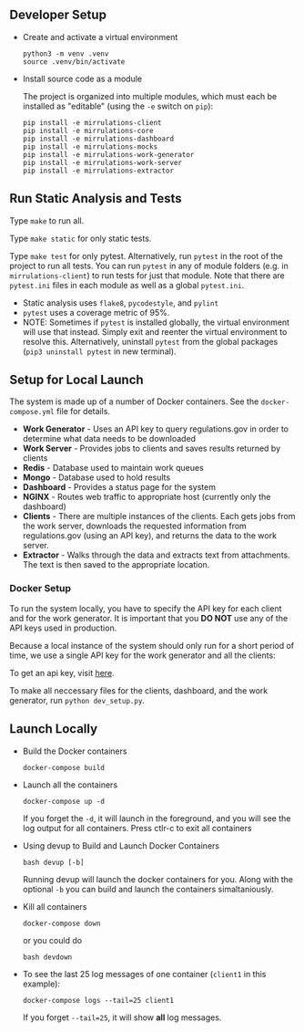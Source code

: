 
## Developer Setup

* Create and activate a virtual environment

  ```
  python3 -m venv .venv
  source .venv/bin/activate
  ```

* Install source code as a module

  The project is organized into multiple modules, which must each be installed as "editable"
  (using the `-e` switch on `pip`):

  ```
  pip install -e mirrulations-client
  pip install -e mirrulations-core
  pip install -e mirrulations-dashboard
  pip install -e mirrulations-mocks
  pip install -e mirrulations-work-generator 
  pip install -e mirrulations-work-server
  pip install -e mirrulations-extractor
  ```

## Run Static Analysis and Tests

Type `make` to run all. 

Type `make static` for only static tests.

Type `make test` for only pytest.  Alternatively, run `pytest` in the root of
the project to run all tests.  You can run `pytest` in any of module folders
(e.g. in `mirrulations-client`) to run tests for just that module.  Note that
there are `pytest.ini` files in each module as well as a global `pytest.ini`.

* Static analysis uses `flake8`, `pycodestyle`, and `pylint`
* `pytest` uses a coverage metric of 95%.
* NOTE: Sometimes if `pytest` is installed globally, the virtual environment will use that instead. Simply exit and reenter the virtual environment to resolve this.
  Alternatively, uninstall `pytest` from the global packages (`pip3 uninstall pytest` in new terminal).


## Setup for Local Launch

The system is made up of a number of Docker containers.  See the `docker-compose.yml` file for details.

* **Work Generator** - Uses an API key to query regulations.gov in order to determine what data needs to be downloaded
* **Work Server** - Provides jobs to clients and saves results returned by clients
* **Redis** - Database used to maintain work queues
* **Mongo** - Database used to hold results
* **Dashboard** - Provides a status page for the system
* **NGINX** - Routes web traffic to appropriate host (currently only the dashboard)
* **Clients** - There are multiple instances of the clients.  Each gets jobs from the work server, downloads the requested information from regulations.gov (using an API key), and returns the data to the work server.
* **Extractor** - Walks through the data and extracts text from attachments. The text is then saved to the appropriate location.

### Docker Setup

To run the system locally, you have to specify the API key for each client and for the work generator.  It is important that you **DO NOT** use any of the API keys used in production.

Because a local instance of the system should only run for a short period of time, we use a single API key for the work generator and all the clients:

To get an api key, visit [here](https://open.gsa.gov/api/regulationsgov/). 

To make all neccessary files for the clients, dashboard, and the work generator, run `python dev_setup.py`.

## Launch Locally

* Build the Docker containers

  ```
  docker-compose build
  ```
  
* Launch all the containers

  ```
  docker-compose up -d
  ```
  
  If you forget the `-d`, it will launch in the foreground, and you will see the log output for all containers. Press ctlr-c to exit all containers

* Using devup to Build and Launch Docker Containers

  ```
  bash devup [-b]
  ```

  Running devup will launch the docker containers for you. Along with the optional `-b` you can build and launch the containers simaltaniously. 
  
* Kill all containers

  ```
  docker-compose down
  ```

  or you could do

  ```
  bash devdown
  ```
  
* To see the last 25 log messages of one container (`client1` in this example):

  ```
  docker-compose logs --tail=25 client1
  ```
  
  If you forget `--tail=25`, it will show **all** log messages.
